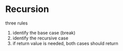 # Recursion

three rules

1. identify the base case (break)
1. identify the recursive case
1. if return value is needed, both cases should return
